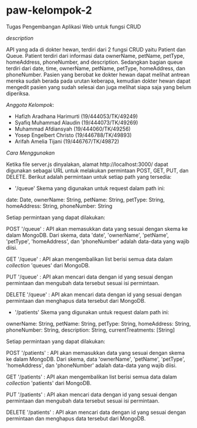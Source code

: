 # paw-kelompok-2

Tugas Pengembangan Aplikasi Web untuk fungsi CRUD

*description*

API yang ada di dokter hewan, terdiri dari 2 fungsi CRUD yaitu Patient dan Queue. Patient terdiri dari informasi data ownerName, petName, petType, homeAddress, phoneNumber, and description.
Sedangkan bagian queue terdiri dari date, time, ownerName, petName, petType, homeAddress, dan phoneNumber. Pasien yang berobat ke dokter hewan dapat melihat antrean mereka sudah berada pada urutan keberapa, kemudian dokter hewan dapat mengedit pasien yang sudah selesai dan juga melihat siapa saja yang belum diperiksa.

*Anggota Kelompok*:
- Hafizh Aradhana Harimurti (19/444053/TK/49249)
- Syafiq Muhammad Alaudin (19/444073/TK/49269)
- Muhammad Afdiansyah (19/444060/TK/49256)
- Yosep Engelbert Christo (19/446788/TK/49893)
- Arifah Amelia Tijani (19/446767/TK/49872)

*Cara Menggunakan*

Ketika file server.js dinyalakan, alamat http://localhost:3000/ dapat digunakan sebagai URL untuk melakukan permintaan POST, GET, PUT, dan DELETE. Berikut adalah permintaan untuk setiap path yang tersedia:

- '/queue'
Skema yang digunakan untuk request dalam path ini:

date: Date,
ownerName: String,
petName: String,
petType: String,
homeAddress: String,
phoneNumber: String

Setiap permintaan yang dapat dilakukan:

POST '/queue' : API akan memasukkan data yang sesuai dengan skema ke dalam MongoDB. Dari skema, data 'date', 'ownerName', 'petName', 'petType', 'homeAddress', dan 'phoneNumber' adalah data-data yang wajib diisi.

GET '/queue' : API akan mengembalikan list berisi semua data dalam _collection_ 'queues' dari MongoDB.

PUT '/queue' : API akan mencari data dengan id yang sesuai dengan permintaan dan mengubah data tersebut sesuai isi permintaan.

DELETE '/queue' : API akan mencari data dengan id yang sesuai dengan permintaan dan menghapus data tersebut dari MongoDB.


- '/patients'
Skema yang digunakan untuk request dalam path ini:

ownerName: String,
petName: String,
petType: String,
homeAddress: String,
phoneNumber: String,
description: String,
currentTreatments: [String]

Setiap permintaan yang dapat dilakukan:

POST '/patients' : API akan memasukkan data yang sesuai dengan skema ke dalam MongoDB. Dari skema, data 'ownerName', 'petName', 'petType', 'homeAddress', dan 'phoneNumber' adalah data-data yang wajib diisi.

GET '/patients' : API akan mengembalikan list berisi semua data dalam _collection_ 'patients' dari MongoDB.

PUT '/patients' : API akan mencari data dengan id yang sesuai dengan permintaan dan mengubah data tersebut sesuai isi permintaan.

DELETE '/patients' : API akan mencari data dengan id yang sesuai dengan permintaan dan menghapus data tersebut dari MongoDB.
